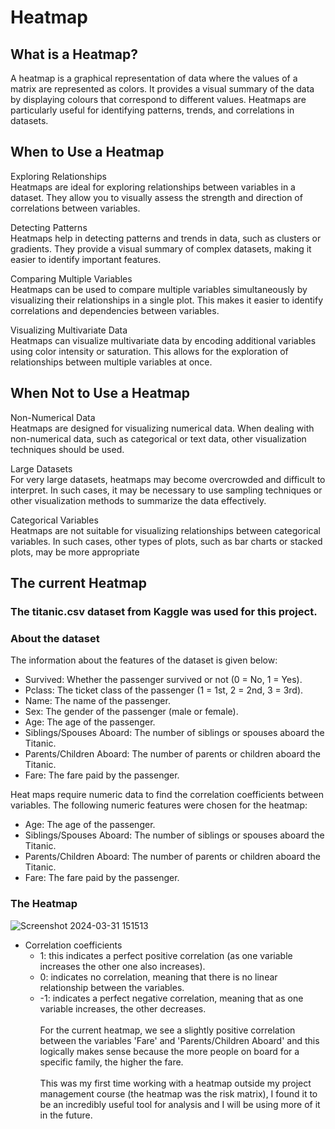 # Heatmap
## What is a Heatmap?
A heatmap is a graphical representation of data where the values of a matrix are represented as colors. It provides a visual summary of the data by displaying colours that correspond to different values. Heatmaps are particularly useful for identifying patterns, trends, and correlations in datasets.

## When to Use a Heatmap 
Exploring Relationships <br>
Heatmaps are ideal for exploring relationships between variables in a dataset. They allow you to visually assess the strength and direction of correlations between variables.

Detecting Patterns <br>
Heatmaps help in detecting patterns and trends in data, such as clusters or gradients. They provide a visual summary of complex datasets, making it easier to identify important features.

Comparing Multiple Variables <br>
Heatmaps can be used to compare multiple variables simultaneously by visualizing their relationships in a single plot. This makes it easier to identify correlations and dependencies between variables.

Visualizing Multivariate Data <br>
Heatmaps can visualize multivariate data by encoding additional variables using color intensity or saturation. This allows for the exploration of relationships between multiple variables at once.

## When Not to Use a Heatmap

Non-Numerical Data <br> 
Heatmaps are designed for visualizing numerical data. When dealing with non-numerical data, such as categorical or text data, other visualization techniques should be used.

Large Datasets <br>
For very large datasets, heatmaps may become overcrowded and difficult to interpret. In such cases, it may be necessary to use sampling techniques or other visualization methods to summarize the data effectively.

Categorical Variables <br>
Heatmaps are not suitable for visualizing relationships between categorical variables. In such cases, other types of plots, such as bar charts or stacked plots, may be more appropriate

## The current Heatmap
### The titanic.csv dataset from Kaggle was used for this project.
### About the dataset
The information about the features of the dataset is given below:
- Survived: Whether the passenger survived or not (0 = No, 1 = Yes).
- Pclass: The ticket class of the passenger (1 = 1st, 2 = 2nd, 3 = 3rd).
- Name: The name of the passenger.
- Sex: The gender of the passenger (male or female).
- Age: The age of the passenger.
- Siblings/Spouses Aboard: The number of siblings or spouses aboard the Titanic.
- Parents/Children Aboard: The number of parents or children aboard the Titanic.
- Fare: The fare paid by the passenger.

Heat maps require numeric data to find the correlation coefficients between variables. The following numeric features were chosen for the heatmap:
- Age: The age of the passenger.
- Siblings/Spouses Aboard: The number of siblings or spouses aboard the Titanic.
- Parents/Children Aboard: The number of parents or children aboard the Titanic.
- Fare: The fare paid by the passenger.
  
### The Heatmap
![Screenshot 2024-03-31 151513](https://github.com/PreciousNosiphoDonkrag/Data-Visualization/assets/153648767/262b3a15-5657-41a0-ba07-f1875c79d07d)
- Correlation coefficients
    * 1: this indicates a perfect positive correlation (as one variable increases          the other one also increases).
    * 0: indicates no correlation, meaning that there is no linear relationship              between the variables.
    * -1: indicates a perfect negative correlation, meaning that as one variable               increases, the other decreases. <br> <br>
    For the current heatmap, we see a slightly positive correlation between the         variables 'Fare' and 'Parents/Children Aboard' and this logically makes sense       because the more people on board for a specific family, the higher the fare. <br> <br>
    This was my first time working with a heatmap outside my project management course (the heatmap was the risk matrix), I found it to be an incredibly useful tool for analysis and I will be using more of it in the future.
